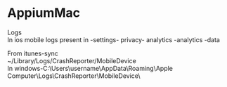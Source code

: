 # AppiumMac
Logs </br>
In ios mobile logs present in -settings- privacy- analytics -analytics -data </br>


From itunes-sync </br>
~/Library/Logs/CrashReporter/MobileDevice </br>
In windows-C:\Users\username\AppData\Roaming\Apple Computer\Logs\CrashReporter\MobileDevice\ </br>
